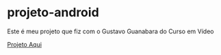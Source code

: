 # projeto-android
Este é meu projeto que fiz com o Gustavo Guanabara do Curso em Vídeo

<a href="https://murilosumera.github.io/projeto-android/android.html">Projeto Aqui</a>
